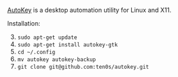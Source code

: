 [AutoKey](http://code.google.com/p/autokey) is a desktop automation utility for Linux and X11.

Installation:

3. `sudo apt-get update`
4. `sudo apt-get install autokey-gtk`
5. `cd ~/.config`
6. `mv autokey autokey-backup`
7. `git clone git@github.com:ten0s/autokey.git `
